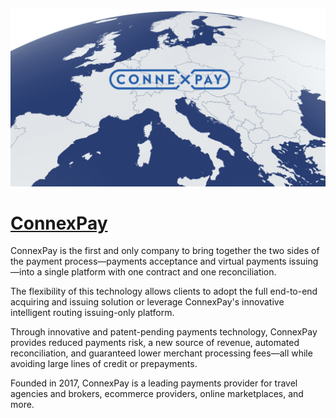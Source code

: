 [![Visit ConnexPay](imagePreview.png)](https://connexpay.com)

# [ConnexPay](https://connexpay.com)

ConnexPay is the first and only company to bring together the two sides of the payment process—payments acceptance and virtual payments issuing—into a single platform with one contract and one reconciliation. 

The flexibility of this technology allows clients to adopt the full end-to-end acquiring and issuing solution or leverage ConnexPay's innovative intelligent routing issuing-only platform. 

Through innovative and patent-pending payments technology, ConnexPay provides reduced payments risk, a new source of revenue, automated reconciliation, and guaranteed lower merchant processing fees—all while avoiding large lines of credit or prepayments. 

Founded in 2017, ConnexPay is a leading payments provider for travel agencies and brokers, ecommerce providers, online marketplaces, and more.


